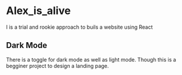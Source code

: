 # Alex_is_alive
I is a trial and rookie approach to buils a website using React


## Dark Mode
There is a toggle for dark mode as well as light mode.
Though this is a begginer project to design a landing page.
